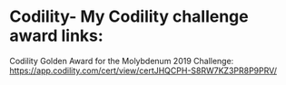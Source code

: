 # Codility- My Codility challenge award links:
Codility Golden Award for the Molybdenum 2019 Challenge: https://app.codility.com/cert/view/certJHQCPH-S8RW7KZ3PR8P9PRV/

